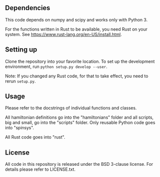 ## Dependencies

This code depends on numpy and scipy and works only with Python 3.

For the functions written in Rust to be available, you need Rust on your system.
See <https://www.rust-lang.org/en-US/install.html>.

## Setting up

Clone the repository into your favorite location. To set up the development
environment, run `python setup.py develop --user`.

Note: If you changed any Rust code, for that to take effect, you need to rerun
`setup.py`.

## Usage

Please refer to the docstrings of individual functions and classes.

All hamiltonian definitions go into the "hamiltonians" folder and all scripts,
big and small, go into the "scripts" folder. Only reusable Python code goes into
"spinsys".

All Rust code goes into "rust".

## License

All code in this repository is released under the BSD 3-clause license. For
details please refer to LICENSE.txt.
